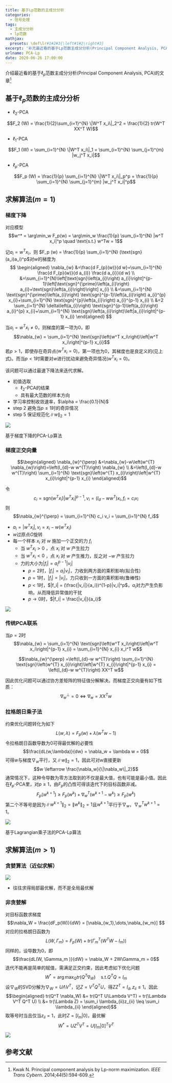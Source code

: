```yaml
---
title: 基于Lp范数的主成分分析
categories:
  - 信号处理
tags:
  - 主成分分析
  - lp范数
mathjax:
  presets: \def\lr#1#2#3{\left#1#2\right#3}
excerpt: '补充最近看的基于Lp范数主成分分析(Principal Component Analysis, PCA)的文章。'
urlname: PCA-Lp
date: 2020-06-26 17:00:00
---
```


介绍最近看的基于$\ell_p$范数主成分分析(Principal Component Analysis, PCA)的文章[^1]

## 基于$\ell_p$范数的主成分分析

- $\ell_2$-PCA

$$F_2 (W) = \frac{1}{2}\sum_{i=1}^{N} \|W^T x_i\|_2^2 = \frac{1}{2} tr(W^T XX^T W)$$

- $\ell_1$-PCA

$$F_1 (W) = \sum_{i=1}^{N} \|W^T x_i\|_1 = \sum_{i=1}^{N} \sum_{j=1}^{m} |w_j^T x_i|$$

- $\ell_p$-PCA

$$F_p (W) = \frac{1}{p} \sum_{i=1}^{N} \|W^T x_i\|_p^p = \frac{1}{p} \sum_{i=1}^{N} \sum_{j=1}^{m} |w_j^T x_i|^p$$

## 求解算法($m=1$)

### 梯度下降

对应模型
$$w^* = \arg\min_w F_p(w) = \arg\min_w \frac{1}{p} \sum_{i=1}^{N}  |w^T x_i|^p \quad \text{s.t.} w^Tw = 1$$

记$a_i = w^T x_i$，则 $F_p (w) = \frac{1}{p} \sum_{i=1}^{N}  (\text{sgn}(a_i)a_i)^p$对$w$的梯度为
$$
\begin{aligned}
\nabla_{w} &=\frac{d F_{p}(w)}{d w}=\sum_{i=1}^{N} \frac{d F_{p}(w)}{d a_{i}} \frac{d a_{i}}{d w} \\
&=\sum_{i=1}^{N}\left[\text{sgn}\left(a_{i}\right) a_{i}\right]^{p-1}\left[\text{sgn}^{\prime}\left(a_{i}\right) a_{i}+\text{sgn}\left(a_{i}\right)\right] x_{i} \\
&=\sum_{i=1}^{N} \text{sgn}^{\prime}\left(a_{i}\right) \text{sgn}^{p-1}\left(a_{i}\right) a_{i}^{p} x_{i}+\sum_{i=1}^{N} \text{sgn}^{p}\left(a_{i}\right) a_{i}^{p-1} x_{i} \\
&=2 \sum_{i=1}^{N} \delta\left(a_{i}\right) \text{sgn}^{p-1}\left(a_{i}\right) a_{i}^{p} x_{i}+\sum_{i=1}^{N} \text{sgn}\left(a_{i}\right)\left|a_{i}\right|^{p-1} x_{i}
\end{aligned}
$$

当$a_i = w^T x_i \neq 0$，则梯度的第一项为0，即
$$\nabla_{w} = \sum_{i=1}^{N} \text{sgn}\left(w^T x_i\right)\left|w^T x_i\right|^{p-1} x_{i}$$
若$p > 1$，即使存在奇异点($w^T x_i = 0$)，第一项也为0，其梯度也是良定义的(见上式)。而当$p < 1$时需要对$w$进行扰动来避免奇异情况($w^T x_i = 0$)。

该问题可以通过最速下降法来迭代求解。

- 初值选取
  - $\ell_2$-PCA的结果
  - 具有最大范数的样本方向
- 学习率控制收敛速率，$\alpha = \frac{0.1}{N}$
- step 2 避免当$p \leq 1$时的奇异情况
- step 5 保证规范化$\|w\|_2 = 1$

![](PCA的Lp\alg-1.png)

基于梯度下降的PCA-Lp算法

### 梯度正交向量

$$\begin{aligned}
\nabla_{w}^{\perp} &=\nabla_{w}-w\left(w^{T} \nabla_{w}\right)=\left(I_{d}-w w^{T}\right) \nabla_{w} \\
&=\left(I_{d}-w w^{T}\right) \sum_{i=1}^{N} \text{sgn}\left(w^{T} x_{i}\right)\left|w^{T} x_{i}\right|^{p-1} x_{i}
\end{aligned}$$

令
$$c_i = \text{sgn}\left(w^{T} x_{i}\right)\left|w^{T} x_{i}\right|^{p-1}, v_i = \left(I_{d}-w w^{T}\right)   x_{i}, f_i = c_i v_i$$
则
$$\nabla_{w}^{\perp} = \sum_{i=1}^{N} c_i v_i = \sum_{i=1}^{N} f_i$$

- $a_i = |w^T x_i|,v_i = x_i - w(w^T x_i)$
- $w$过原点$O$旋转
- 每一个样本 $x_i$ 对 $w$ 施加一个正交的力 $f_i$
  - 当 $w^T x_i > 0$ ，点 $x_i$ 对 $w$ 产生拉力
  - 当 $w^T x_i < 0$ ，点 $x_i$ 对 $w$ 产生推力，反之对 $-w$ 产生拉力
  - 力的大小为$|f_i| = a_i^{p-1}|v_i|$
    - $p=2$时，$|f_i| = a_i|v_i|$，力收到两方面的乘积影响(拟合性)
    - $p=1$时，$|f_i| = |v_i|$，力只收到一方面的乘积影响(鲁棒性)
    - $p<1$时，$|f_i| = (\frac{|v_i|}{a_i})^{1-p}|v_i|^p$，$a_i$对力产生负影响，从而降低异常值的干扰
    - $p \to 0$时，$|f_i| = \frac{|v_i|}{a_i}$

![](PCA的Lp\fig-1.png)

### 传统PCA联系

当$p = 2$时
$$\nabla_{w} = \sum_{i=1}^{N} \text{sgn}\left(w^T x_i\right)\left|w^T x_i\right|^{p-1} x_{i} = \sum_{i=1}^{N}  x_{i} x_i^T w$$

$$\nabla_{w}^{\perp} =\left(I_{d}-w w^{T}\right) \sum_{i=1}^{N} \text{sgn}\left(w^{T} x_{i}\right)\left|w^{T} x_{i}\right|^{p-1} x_{i} = \left(I_{d}-w w^{T}\right) XX^T w$$

因此优化问题可以通过协方差矩阵的特征值分解解决。而梯度正交向量有如下性质：
$$\nabla_{w}^{\perp} = 0 \iff \nabla_{w} = XX^T w$$

### 拉格朗日乘子法

约束优化问题转化为如下
$$L(w, \lambda ) = F_p(w) + \lambda (w^T w - 1)$$
令拉格朗日函数导数为0可得最优解的必要性
$$\frac{dL(w,\lambda)}{dw} = \nabla_w + \lambda w = 0$$
可得$w$与梯度$\nabla_w$平行，又$\|w\|_2=1$，因此可对$w$直接更新
$$w \leftarrow \frac{\nabla_w}{\|\nabla_w\|_2}$$
通常情况下，这种令导数为零方法取到的不仅是最大值，也有可能是最小值。因此在$\ell_p$-PCA里，对$p \geq 1$，由$F_p$的凸性可得该迭代下的目标函数非减。
$$F_p(w^{k+1}) \geq F_p(w^{k}) + \nabla_w^T (w^{k+1} - w^{k}) \geq F_p(w^{k})$$
第二个不等号是因为$\|w^{k+1}\|_2 = \|w^{k}\|_2 = 1$且$w^{k+1}$平行于$\nabla_w$，$\nabla_w^T w^{k+1} = 1$。

![](PCA的Lp\alg-2.png)

基于Lagrangian乘子法的PCA-Lp算法

## 求解算法($m>1$)

### 贪婪算法（近似求解）

![](PCA的Lp\alg-3.png)

- 往往求得局部最优解，而不是全局最优解

### 非贪婪解

对目标函数求梯度
$$\nabla_W = \frac{dF_p(W)}{dW} = [\nabla_{w_1},\dots,\nabla_{w_m}] $$
对应的拉格朗日函数为
$$L(W, \Gamma_m ) = F_p(W) + tr(\Gamma_m^T (W^T W - I_m))$$
同样的，设导数为0，即
$$\frac{dL(W, \Gamma_m )}{dW} = \nabla_W + 2W\Gamma_m  = 0$$
迭代不能再是简单的赋值，需满足正交约束，因此考虑如下优化问题
$$W^* = \arg\max_Q tr(Q^T \nabla_W) \quad \text{s.t.} Q^T Q = I_m$$
设$\nabla_W$的SVD分解为$\nabla_W = U\Lambda V^T$，记$Z = V^T Q^T U$，得$ZZ^T = I_d,z_{ii}\leq 1$。因此
$$\begin{aligned}
tr(Q^T \nabla_W) &= tr(Q^T U\Lambda V^T) = tr(\Lambda V^T Q^T U) \\
&= tr(\Lambda Z) = \sum_i \lambda_{ii}z_{ii} \leq \sum_i \lambda_{ii}
\end{aligned}$$
取等号时当且仅当$z_{ii} = 1$，此时$Z = [I_m | 0]$，最优解
$$W^* = U Z^T V^T = U [I_m | 0]^T V^T$$
![](PCA的Lp\alg-4.png)

## 参考文献

[^1]: Kwak N. Principal component analysis by Lp-norm maximization. *IEEE Trans Cybern*. 2014;44(5):594-609.